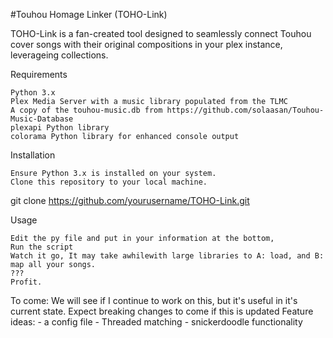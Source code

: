 #Touhou Homage Linker (TOHO-Link)

TOHO-Link is a fan-created tool designed to seamlessly connect Touhou cover songs with their original compositions in your plex instance, leverageing collections.



Requirements

    Python 3.x
    Plex Media Server with a music library populated from the TLMC
    A copy of the touhou-music.db from https://github.com/solaasan/Touhou-Music-Database    
    plexapi Python library
    colorama Python library for enhanced console output

Installation

    Ensure Python 3.x is installed on your system.
    Clone this repository to your local machine.


git clone https://github.com/yourusername/TOHO-Link.git

Usage

    Edit the py file and put in your information at the bottom, 
    Run the script
    Watch it go, It may take awhilewith large libraries to A: load, and B: map all your songs. 
    ???
    Profit.

To come:
  We will see if I continue to work on this, but it's useful in it's current state. Expect breaking changes to come if this is updated
  Feature ideas:
    - a config file
    - Threaded matching
    - snickerdoodle functionality 
